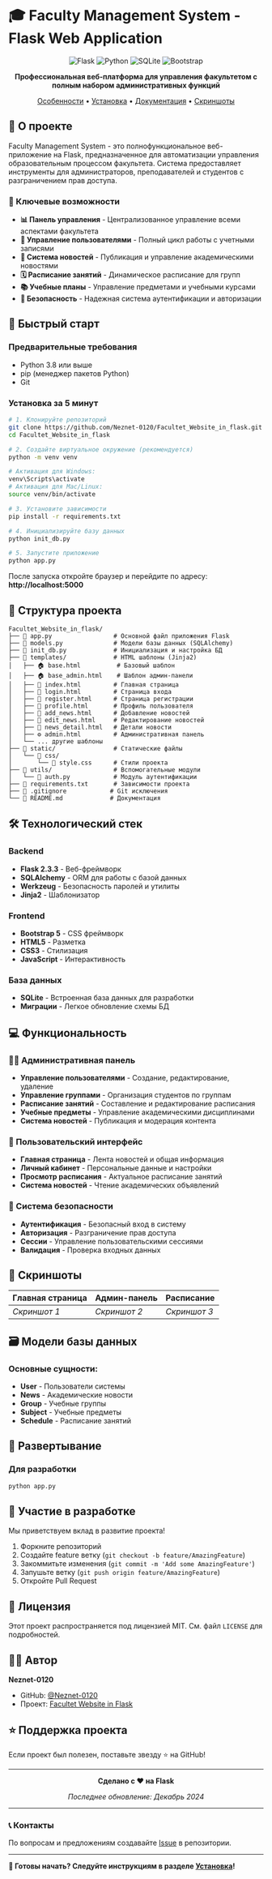 # 🎓 Faculty Management System - Flask Web Application

<div align="center">

![Flask](https://img.shields.io/badge/Flask-2.3.3-blue?style=for-the-badge&logo=flask)
![Python](https://img.shields.io/badge/Python-3.8%2B-green?style=for-the-badge&logo=python)
![SQLite](https://img.shields.io/badge/SQLite-Database-lightgrey?style=for-the-badge&logo=sqlite)
![Bootstrap](https://img.shields.io/badge/Bootstrap-5.x-purple?style=for-the-badge&logo=bootstrap)

**Профессиональная веб-платформа для управления факультетом с полным набором административных функций**

[Особенности](#-особенности) • [Установка](#-установка) • [Документация](#-документация) • [Скриншоты](#-скриншоты)

</div>

## 🌟 О проекте

Faculty Management System - это полнофункциональное веб-приложение на Flask, предназначенное для автоматизации управления образовательным процессом факультета. Система предоставляет инструменты для администраторов, преподавателей и студентов с разграничением прав доступа.

### 🎯 Ключевые возможности

- **📊 Панель управления** - Централизованное управление всеми аспектами факультета
- **👥 Управление пользователями** - Полный цикл работы с учетными записями
- **📰 Система новостей** - Публикация и управление академическими новостями
- **🗓️ Расписание занятий** - Динамическое расписание для групп
- **📚 Учебные планы** - Управление предметами и учебными курсами
- **🔐 Безопасность** - Надежная система аутентификации и авторизации

## 🚀 Быстрый старт

### Предварительные требования

- Python 3.8 или выше
- pip (менеджер пакетов Python)
- Git

### Установка за 5 минут

```bash
# 1. Клонируйте репозиторий
git clone https://github.com/Neznet-0120/Facultet_Website_in_flask.git
cd Facultet_Website_in_flask

# 2. Создайте виртуальное окружение (рекомендуется)
python -m venv venv

# Активация для Windows:
venv\Scripts\activate
# Активация для Mac/Linux:
source venv/bin/activate

# 3. Установите зависимости
pip install -r requirements.txt

# 4. Инициализируйте базу данных
python init_db.py

# 5. Запустите приложение
python app.py
```

После запуска откройте браузер и перейдите по адресу: **http://localhost:5000**

## 📁 Структура проекта

```
Facultet_Website_in_flask/
├── 📄 app.py                 # Основной файл приложения Flask
├── 📄 models.py              # Модели базы данных (SQLAlchemy)
├── 📄 init_db.py             # Инициализация и настройка БД
├── 📁 templates/             # HTML шаблоны (Jinja2)
│   ├── 🏠 base.html          # Базовый шаблон
│   ├── 🏠 base_admin.html    # Шаблон админ-панели
│   ├── 📱 index.html         # Главная страница
│   ├── 🔐 login.html         # Страница входа
│   ├── 📝 register.html      # Страница регистрации
│   ├── 👤 profile.html       # Профиль пользователя
│   ├── 📰 add_news.html      # Добавление новостей
│   ├── 📰 edit_news.html     # Редактирование новостей
│   ├── 📰 news_detail.html   # Детали новости
│   ├── ⚙️ admin.html         # Административная панель
│   └── ... другие шаблоны
├── 📁 static/                # Статические файлы
│   └── 📁 css/
│       └── 🎨 style.css      # Стили проекта
├── 📁 utils/                 # Вспомогательные модули
│   └── 🔐 auth.py            # Модуль аутентификации
├── 📄 requirements.txt       # Зависимости проекта
├── 📄 .gitignore            # Git исключения
└── 📄 README.md             # Документация
```

## 🛠 Технологический стек

### Backend
- **Flask 2.3.3** - Веб-фреймворк
- **SQLAlchemy** - ORM для работы с базой данных
- **Werkzeug** - Безопасность паролей и утилиты
- **Jinja2** - Шаблонизатор

### Frontend
- **Bootstrap 5** - CSS фреймворк
- **HTML5** - Разметка
- **CSS3** - Стилизация
- **JavaScript** - Интерактивность

### База данных
- **SQLite** - Встроенная база данных для разработки
- **Миграции** - Легкое обновление схемы БД

## 💻 Функциональность

### 👨‍💻 Административная панель
- **Управление пользователями** - Создание, редактирование, удаление
- **Управление группами** - Организация студентов по группам
- **Расписание занятий** - Составление и редактирование расписания
- **Учебные предметы** - Управление академическими дисциплинами
- **Система новостей** - Публикация и модерация контента

### 📱 Пользовательский интерфейс
- **Главная страница** - Лента новостей и общая информация
- **Личный кабинет** - Персональные данные и настройки
- **Просмотр расписания** - Актуальное расписание занятий
- **Система новостей** - Чтение академических объявлений

### 🔐 Система безопасности
- **Аутентификация** - Безопасный вход в систему
- **Авторизация** - Разграничение прав доступа
- **Сессии** - Управление пользовательскими сессиями
- **Валидация** - Проверка входных данных

## 📸 Скриншоты

| Главная страница | Админ-панель | Расписание |
|------------------|--------------|------------|
| *Скриншот 1*     | *Скриншот 2* | *Скриншот 3* |

## 🗃 Модели базы данных

### Основные сущности:
- **User** - Пользователи системы
- **News** - Академические новости
- **Group** - Учебные группы
- **Subject** - Учебные предметы
- **Schedule** - Расписание занятий

## 🚀 Развертывание

### Для разработки
```bash
python app.py
```

## 🤝 Участие в разработке

Мы приветствуем вклад в развитие проекта! 

1. Форкните репозиторий
2. Создайте feature ветку (`git checkout -b feature/AmazingFeature`)
3. Закоммитьте изменения (`git commit -m 'Add some AmazingFeature'`)
4. Запушьте ветку (`git push origin feature/AmazingFeature`)
5. Откройте Pull Request

## 📝 Лицензия

Этот проект распространяется под лицензией MIT. См. файл `LICENSE` для подробностей.

## 👨‍💻 Автор

**Neznet-0120**
- GitHub: [@Neznet-0120](https://github.com/Neznet-0120)
- Проект: [Facultet Website in Flask](https://github.com/Neznet-0120/Facultet_Website_in_flask)

## ⭐ Поддержка проекта

Если проект был полезен, поставьте звезду ⭐ на GitHub!

---

<div align="center">

**Сделано с ❤️ на Flask**

*Последнее обновление: Декабрь 2024*

</div>

---

### 📞 Контакты

По вопросам и предложениям создавайте [Issue](https://github.com/Neznet-0120/Facultet_Website_in_flask/issues) в репозитории.

---

**🚀 Готовы начать? Следуйте инструкциям в разделе [Установка](#-установка)!**
